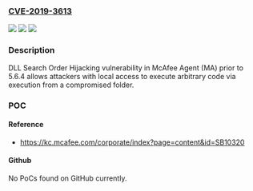 ### [CVE-2019-3613](https://cve.mitre.org/cgi-bin/cvename.cgi?name=CVE-2019-3613)
![](https://img.shields.io/static/v1?label=Product&message=%20McAfee%20Agent%20(MA)&color=blue)
![](https://img.shields.io/static/v1?label=Version&message=5.6.x%3C%205.6.4%20&color=brighgreen)
![](https://img.shields.io/static/v1?label=Vulnerability&message=CWE-427%3A%20Uncontrolled%20Search%20Path%20Element&color=brighgreen)

### Description

DLL Search Order Hijacking vulnerability in McAfee Agent (MA) prior to 5.6.4 allows attackers with local access to execute arbitrary code via execution from a compromised folder.

### POC

#### Reference
- https://kc.mcafee.com/corporate/index?page=content&id=SB10320

#### Github
No PoCs found on GitHub currently.

